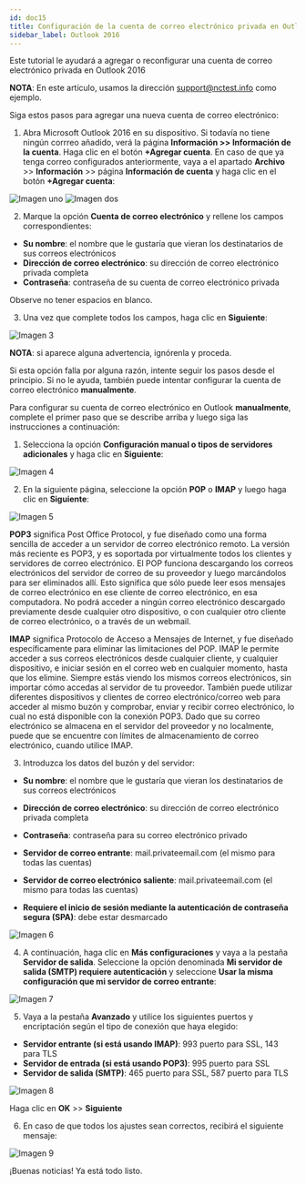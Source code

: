 ```yaml
---
id: doc15
title: Configuración de la cuenta de correo electrónico privada en Outlook 2016
sidebar_label: Outlook 2016
---
```

Este tutorial le ayudará a agregar o reconfigurar una cuenta de correo electrónico privada en Outlook 2016

**NOTA**: En este artículo, usamos la dirección support@nctest.info como ejemplo. 

Siga estos pasos para agregar una nueva cuenta de correo electrónico:

1. Abra Microsoft Outlook 2016 en su dispositivo. Si todavía no tiene ningún corrreo añadido, verá la página **Información >> Información de la cuenta**. Haga clic en el botón **+Agregar cuenta**. En caso de que ya tenga correo configurados anteriormente, vaya a el apartado **Archivo** >> **Información** >> página **Información de cuenta** y haga clic en el botón **+Agregar cuenta**:

![Imagen uno](https://namecheap.simplekb.com//SiteContents/2-7C22D5236A4543EB827F3BD8936E153E/media/outlook_2016_1.png)
![Imagen dos](https://namecheap.simplekb.com//SiteContents/2-7C22D5236A4543EB827F3BD8936E153E/media/outlook_2016_1.1.png)

2. Marque la opción **Cuenta de correo electrónico** y rellene los campos correspondientes:
- **Su nombre**: el nombre que le gustaría que vieran los destinatarios de sus correos electrónicos
- **Dirección de correo electrónico**: su dirección de correo electrónico privada completa
- **Contraseña**: contraseña de su cuenta de correo electrónico privada

Observe no tener espacios en blanco.


3. Una vez que complete todos los campos, haga clic en **Siguiente**:

![Imagen 3](https://namecheap.simplekb.com//SiteContents/2-7C22D5236A4543EB827F3BD8936E153E/media/peoutlook2016auto.png)

**NOTA**: si aparece alguna advertencia, ignórenla y proceda.

Si esta opción falla por alguna razón, intente seguir los pasos desde el principio. Si no le ayuda, también puede intentar configurar la cuenta de correo electrónico **manualmente**.

Para configurar su cuenta de correo electrónico en Outlook **manualmente**, complete el primer paso que se describe arriba y luego siga las instrucciones a continuación:

1. Selecciona la opción **Configuración manual o tipos de servidores adicionales** y haga clic en **Siguiente**:

![Imagen 4](https://namecheap.simplekb.com//SiteContents/2-7C22D5236A4543EB827F3BD8936E153E/media/outlook_2016_2.png)

2. En la siguiente página, seleccione la opción **POP** o **IMAP** y luego haga clic en **Siguiente**:

![Imagen 5](https://namecheap.simplekb.com//SiteContents/2-7C22D5236A4543EB827F3BD8936E153E/media/outlook_2016_3.png)

**POP3** significa Post Office Protocol, y fue diseñado como una forma sencilla de acceder a un servidor de correo electrónico remoto. La versión más reciente es POP3, y es soportada por virtualmente todos los clientes y servidores de correo electrónico. El POP funciona descargando los correos electrónicos del servidor de correo de su proveedor y luego marcándolos para ser eliminados allí. Esto significa que sólo puede leer esos mensajes de correo electrónico en ese cliente de correo electrónico, en esa computadora. No podrá acceder a ningún correo electrónico descargado previamente desde cualquier otro dispositivo, o con cualquier otro cliente de correo electrónico, o a través de un webmail. 

**IMAP** significa Protocolo de Acceso a Mensajes de Internet, y fue diseñado específicamente para eliminar las limitaciones del POP. IMAP le permite acceder a sus correos electrónicos desde cualquier cliente, y cualquier dispositivo, e iniciar sesión en el correo web en cualquier momento, hasta que los elimine. Siempre estás viendo los mismos correos electrónicos, sin importar cómo accedas al servidor de tu proveedor. También puede utilizar diferentes dispositivos y clientes de correo electrónico/correo web para acceder al mismo buzón y comprobar, enviar y recibir correo electrónico, lo cual no está disponible con la conexión POP3. 
Dado que su correo electrónico se almacena en el servidor del proveedor y no localmente, puede que se encuentre con límites de almacenamiento de correo electrónico, cuando utilice IMAP. 

3. Introduzca los datos del buzón y del servidor: 
- **Su nombre**: el nombre que le gustaría que vieran los destinatarios de sus correos electrónicos
- **Dirección de correo electrónico**: su dirección de correo electrónico privada completa
- **Contraseña**: contraseña para su correo electrónico privado

- **Servidor de correo entrante**: mail.privateemail.com (el mismo para todas las cuentas)
- **Servidor de correo electrónico saliente**: mail.privateemail.com (el mismo para todas las cuentas)
- **Requiere el inicio de sesión mediante la autenticación de contraseña segura (SPA)**: debe estar desmarcado

![Imagen 6](https://namecheap.simplekb.com//SiteContents/2-7C22D5236A4543EB827F3BD8936E153E/media/outlook_2016_9.png)

4. A continuación, haga clic en **Más configuraciones** y vaya a la pestaña **Servidor de salida**. Seleccione la opción denominada **Mi servidor de salida (SMTP) requiere autenticación** y seleccione **Usar la misma configuración que mi servidor de correo entrante**: 

![Imagen 7](https://namecheap.simplekb.com//SiteContents/2-7C22D5236A4543EB827F3BD8936E153E/media/outlook_2016_10.png)

5. Vaya a la pestaña **Avanzado** y utilice los siguientes puertos y encriptación según el tipo de conexión que haya elegido: 
- **Servidor entrante (si está usando IMAP)**: 993 puerto para SSL, 143 para TLS
- **Servidor de entrada (si está usando POP3)**: 995 puerto para SSL
- **Servidor de salida (SMTP)**: 465 puerto para SSL, 587 puerto para TLS

![Imagen 8](https://namecheap.simplekb.com//SiteContents/2-7C22D5236A4543EB827F3BD8936E153E/media/outlook_2016_11.png)

Haga clic en **OK** >> **Siguiente** 

6. En caso de que todos los ajustes sean correctos, recibirá el siguiente mensaje:

![Imagen 9](https://namecheap.simplekb.com//SiteContents/2-7C22D5236A4543EB827F3BD8936E153E/media/outlook_2016_12.png)

¡Buenas noticias! Ya está todo listo. 




